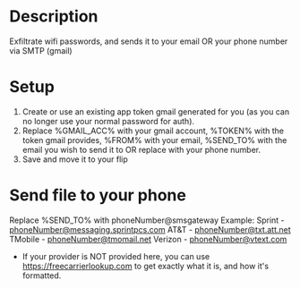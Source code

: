 # Description
  Exfiltrate wifi passwords, and sends it to your email OR your phone number via SMTP (gmail)

# Setup
  1. Create or use an existing app token gmail generated for you (as you can no longer use your normal password for auth).
  2. Replace %GMAIL_ACC% with your gmail account, %TOKEN% with the token gmail provides, %FROM% with your email, %SEND_TO% with the email you wish to send it to OR replace with your phone number.
  3. Save and move it to your flip 

# Send file to your phone
  Replace %SEND_TO% with phoneNumber@smsgateway
  Example:
     Sprint  - phoneNumber@messaging.sprintpcs.com
     AT&T    - phoneNumber@txt.att.net
     TMobile - phoneNumber@tmomail.net
     Verizon - phoneNumber@vtext.com

  * If your provider is NOT provided here, you can use https://freecarrierlookup.com to get exactly what it is, and how it's formatted.
